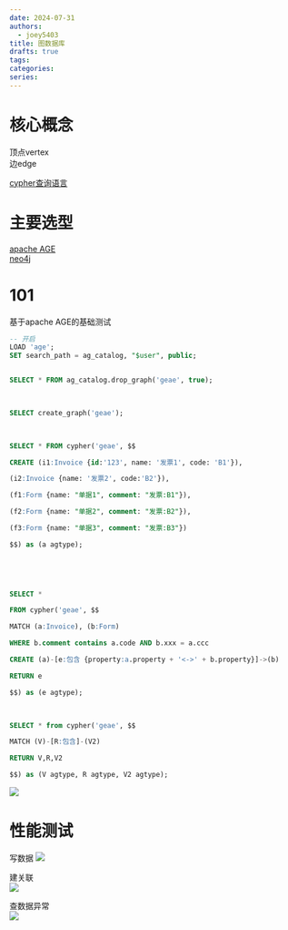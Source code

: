 ```yaml
---
date: 2024-07-31
authors:
  - joey5403
title: 图数据库
drafts: true
tags: 
categories: 
series:
---
```


# 核心概念
顶点vertex  
边edge

[cypher查询语言](https://neo4j.com/docs/cypher-manual/current/introduction/)  

# 主要选型
[apache AGE](https://age.apache.org/)  
[neo4j](https://neo4j.com/)  


# 101
基于apache AGE的基础测试

```sql
-- 开启
LOAD 'age';
SET search_path = ag_catalog, "$user", public;


SELECT * FROM ag_catalog.drop_graph('geae', true);

  

SELECT create_graph('geae');

  

SELECT * FROM cypher('geae', $$

CREATE (i1:Invoice {id:'123', name: '发票1', code: 'B1'}),

(i2:Invoice {name: '发票2', code:'B2'}),

(f1:Form {name: "单据1", comment: "发票:B1"}),

(f2:Form {name: "单据2", comment: "发票:B2"}),

(f3:Form {name: "单据3", comment: "发票:B3"})

$$) as (a agtype);

  

  

SELECT *

FROM cypher('geae', $$

MATCH (a:Invoice), (b:Form)

WHERE b.comment contains a.code AND b.xxx = a.ccc

CREATE (a)-[e:包含 {property:a.property + '<->' + b.property}]->(b)

RETURN e

$$) as (e agtype);

  

SELECT * from cypher('geae', $$

MATCH (V)-[R:包含]-(V2)

RETURN V,R,V2

$$) as (V agtype, R agtype, V2 agtype);
```


![](https://img.joeyzheng.tech/ob-1726664063201.png)


# 性能测试
写数据  ![](https://img.joeyzheng.tech/ob-1726664044458.png)

建关联  
![](https://img.joeyzheng.tech/ob-1726664027599.png)


查数据异常  
![](https://img.joeyzheng.tech/ob-1726664002516.png)

